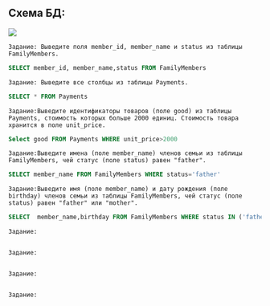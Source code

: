    ## Схема БД:



![](https://i.imgur.com/3oHRH3b.png)




```
Задание: Выведите поля member_id, member_name и status из таблицы FamilyMembers.
```

```SQL
SELECT member_id, member_name,status FROM FamilyMembers

```

```
Задание: Выведите все столбцы из таблицы Payments.

```

```SQL
SELECT * FROM Payments

```

```
Задание:Выведите идентификаторы товаров (поле good) из таблицы Payments, стоимость которых больше 2000 единиц. Стоимость товара хранится в поле unit_price.
```

```SQL
Select good FROM Payments WHERE unit_price>2000

```
```
Задание:Выведите имена (поле member_name) членов семьи из таблицы FamilyMembers, чей статус (поле status) равен "father".
```

```SQL
SELECT member_name FROM FamilyMembers WHERE status='father'

```
```
Задание:Выведите имя (поле member_name) и дату рождения (поле birthday) членов семьи из таблицы FamilyMembers, чей статус (поле status) равен "father" или "mother".
```

```SQL
SELECT  member_name,birthday FROM FamilyMembers WHERE status IN ('father','mother') 

```
```
Задание:
```

```SQL


```
```
Задание:
```

```SQL


```
```
Задание:
```

```SQL


```
```
Задание:
```

```SQL


```

